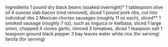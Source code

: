 Ingredients
1 pound dry black beans (soaked overnight)*
1 tablespoon olive oil
4 ounces slab bacon (rind removed), diced
1 pound pork ribs, cut into individual ribs
2 Mexican chorizo sausages (roughly 11 oz each), sliced**
1 smoked sausage (roughly 7 oz), such as linguica or kielbasa, sliced
1 large onion, chopped
4 cloves garlic, minced
3 tomatoes, diced
1 teaspoon salt
1 teaspoon ground black pepper
3 bay leaves
water
white rice (for serving)
farofa (for serving)
